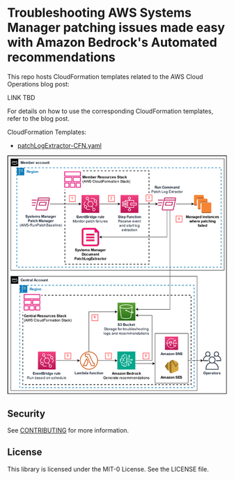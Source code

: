# Troubleshooting AWS Systems Manager patching issues made easy with Amazon Bedrock's Automated recommendations

This repo hosts CloudFormation templates related to the AWS Cloud Operations blog post:

LINK TBD

For details on how to use the corresponding CloudFormation templates, refer to the blog post.

CloudFormation Templates:

* [patchLogExtractor-CFN.yaml](/patchLogExtractor-CFN.yaml)

![Architecture diagram for Patch Log recommendations by Bedrock](/bedrock-patch-troubleshooting-recommendations-central.png)

## Security

See [CONTRIBUTING](CONTRIBUTING.md#security-issue-notifications) for more information.

## License

This library is licensed under the MIT-0 License. See the LICENSE file.

